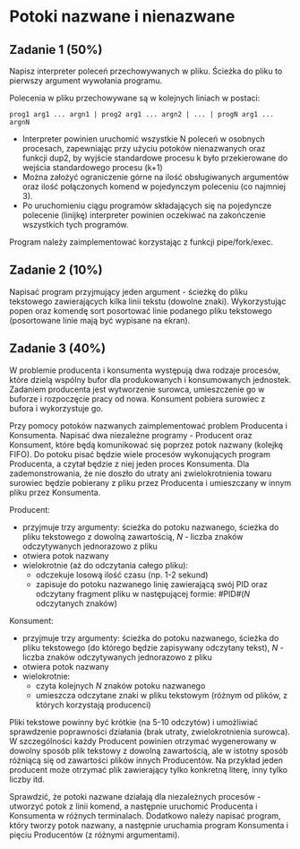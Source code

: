 # Potoki nazwane i nienazwane

## Zadanie 1 (50%)

Napisz interpreter poleceń przechowywanych w pliku. Ścieżka do pliku to pierwszy argument wywołania programu.

Polecenia w pliku przechowywane są w kolejnych liniach w postaci:

`prog1 arg1 ... argn1 | prog2 arg1 ... argn2 | ... | progN arg1 ... argnN`

-   Interpreter powinien uruchomić wszystkie N poleceń w osobnych procesach, zapewniając przy użyciu potoków nienazwanych oraz funkcji dup2, by wyjście standardowe procesu k było przekierowane do wejścia standardowego procesu (k+1)
-   Można założyć ograniczenie górne na ilość obsługiwanych argumentów oraz ilość połączonych komend w pojedynczym poleceniu (co najmniej 3).
-   Po uruchomieniu ciągu programów składających się na pojedyncze polecenie (linijkę) interpreter powinien oczekiwać na zakończenie wszystkich tych programów.

Program należy zaimplementować korzystając z funkcji pipe/fork/exec.

## Zadanie 2 (10%)

Napisać program przyjmujący jeden argument - ścieżkę do pliku tekstowego zawierających kilka linii tekstu (dowolne znaki). Wykorzystując popen oraz komendę sort posortować linie podanego pliku tekstowego (posortowane linie mają być wypisane na ekran).

## Zadanie 3 (40%)

W problemie producenta i konsumenta występują dwa rodzaje procesów, które dzielą wspólny bufor dla produkowanych i konsumowanych jednostek. Zadaniem producenta jest wytworzenie surowca, umieszczenie go w buforze i rozpoczęcie pracy od nowa. Konsument pobiera surowiec z bufora i wykorzystuje go.  
  
Przy pomocy potoków nazwanych zaimplementować problem Producenta i Konsumenta. Napisać dwa niezależne programy - Producent oraz Konsument, które będą komunikować się poprzez potok nazwany (kolejkę FIFO). Do potoku pisać będzie wiele procesów wykonujących program Producenta, a czytał będzie z niej jeden proces Konsumenta. Dla zademonstrowania, że nie doszło do utraty ani zwielokrotnienia towaru surowiec będzie pobierany z pliku przez Producenta i umieszczany w innym pliku przez Konsumenta.

Producent:

-   przyjmuje trzy argumenty: ścieżka do potoku nazwanego, ścieżka do pliku tekstowego z dowolną zawartością, _N_ - liczba znaków odczytywanych jednorazowo z pliku
-   otwiera potok nazwany
-   wielokrotnie (aż do odczytania całego pliku):
    -   odczekuje losową ilość czasu (np. 1-2 sekund)
    -   zapisuje do potoku nazwanego linię zawierającą swój PID oraz odczytany fragment pliku w następującej formie: #PID#(_N_ odczytanych znaków)

Konsument:

-   przyjmuje trzy argumenty: ścieżka do potoku nazwanego, ścieżka do pliku tekstowego (do którego będzie zapisywany odczytany tekst), _N_ - liczba znaków odczytywanych jednorazowo z pliku
-   otwiera potok nazwany
-   wielokrotnie:
    -   czyta kolejnych _N_ znaków potoku nazwanego
    -   umieszcza odczytane znaki w pliku tekstowym (różnym od plików, z których korzystają producenci)

Pliki tekstowe powinny być krótkie (na 5-10 odczytów) i umożliwiać sprawdzenie poprawności działania (brak utraty, zwielokrotnienia surowca). W szczególności każdy Producent powinien otrzymać wygenerowany w dowolny sposób plik tekstowy z dowolną zawartością, ale w istotny sposób różniącą się od zawartości plików innych Producentów. Na przykład jeden producent może otrzymać plik zawierający tylko konkretną literę, inny tylko liczby itd.

Sprawdzić, że potoki nazwane działają dla niezależnych procesów - utworzyć potok z linii komend, a następnie uruchomić Producenta i Konsumenta w różnych terminalach. Dodatkowo należy napisać program, który tworzy potok nazwany, a następnie uruchamia program Konsumenta i pięciu Producentów (z różnymi argumentami).
